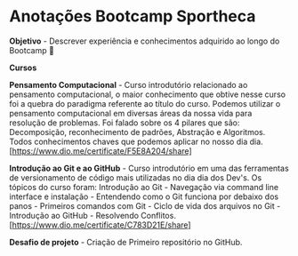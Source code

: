# Anotações Bootcamp Sportheca

**Objetivo** - Descrever experiência e conhecimentos adquirido ao longo do Bootcamp :book:

**Cursos**

**Pensamento Computacional** - Curso introdutório relacionado ao pensamento computacional, o maior conhecimento que obtive  nesse curso foi a quebra do paradigma referente ao título do curso. Podemos utilizar o pensamento computacional em diversas áreas da nossa vida para resolução de problemas. Foi falado sobre os 4 pilares que são: Decomposição, reconhecimento de padrões, Abstração e Algoritmos. Todos conhecimentos chaves que podemos aplicar no nosso dia dia. [https://www.dio.me/certificate/F5E8A204/share]

**Introdução ao Git e ao GitHub** - Curso introdutório em uma das ferramentas de versionamento de código mais utilizadas no dia dia dos Dev's. Os tópicos do curso foram: Introdução ao Git - Navegação via command line interface e instalação - Entendendo como o Git funciona por debaixo dos panos - Primeiros comandos com Git - Ciclo de vida dos arquivos no Git - Introdução ao GitHub - Resolvendo Conflitos. [https://www.dio.me/certificate/C783D21E/share]

**Desafio de projeto** - Criação de Primeiro repositório no GitHub.

